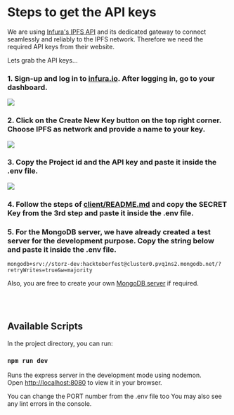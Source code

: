 
# Steps to get the API keys

We are using [Infura's IPFS API](https://docs.infura.io/infura/networks/ipfs) and its dedicated gateway to connect seamlessly and reliably to the IPFS network. Therefore we need the required API keys from their website.

Lets grab the API keys...

### 1. Sign-up and log in to [infura.io](https://infura.io/). After logging in, go to your dashboard.  
<img src="https://user-images.githubusercontent.com/63467479/190861769-991597fb-ed03-4138-ba84-ea7cc6397b2a.png">

### 2. Click on the Create New Key button on the top right corner. Choose IPFS as network and provide a name to your key.
<img src="https://user-images.githubusercontent.com/63467479/190861933-611da204-dfc8-49a8-8c79-dfd8fa2de747.png">

### 3. Copy the Project id and the API key and paste it inside the .env file. 
<img src="https://user-images.githubusercontent.com/63467479/190862011-0db5fe8c-ef57-4e67-9b24-a3f012632023.png">

### 4. Follow the steps of [client/README.md](../client/README.md) and copy the SECRET Key from the 3rd step and paste it inside the .env file.

### 5. For the MongoDB server, we have already created a test server for the development purpose. Copy the string below and paste it inside the .env file.
```
mongodb+srv://storz-dev:hacktoberfest@cluster0.pvq1ns2.mongodb.net/?retryWrites=true&w=majority
```

Also, you are free to create your own [MongoDB server](https://www.mongodb.com/atlas/database) if required.

</br>


</br>

## Available Scripts

In the project directory, you can run:

### `npm run dev`

Runs the express server in the development mode using nodemon.\
Open [http://localhost:8080](http://localhost:8080) to view it in your browser.

You can change the PORT number from the .env file too
You may also see any lint errors in the console.
